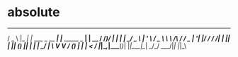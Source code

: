 # absolute

   ___ _       _                    _                      _    
  / _ \ |_   _| |_ ___   _ __   ___| |___      _____  _ __| | __
 / /_)/ | | | | __/ _ \ | '_ \ / _ \ __\ \ /\ / / _ \| '__| |/ /
/ ___/| | |_| | || (_) || | | |  __/ |_ \ V  V / (_) | |  |   < 
\/    |_|\__,_|\__\___(_)_| |_|\___|\__| \_/\_/ \___/|_|  |_|\_\
                                                                

